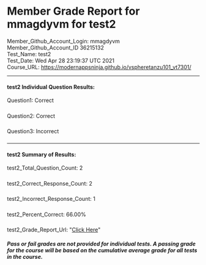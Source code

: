 # Member Grade Report for mmagdyvm for test2  
   
Member_Github_Account_Login: mmagdyvm  
Member_Github_Account_ID 36215132  
Test_Name: test2  
Test_Date: Wed Apr 28 23:19:37 UTC 2021  
Course_URL: https://modernappsninja.github.io/vspheretanzu101_vt7301/  
   
---  
#### test2 Individual Question Results:  
Question1: Correct  
#####  
Question2: Correct  
#####  
Question3: Incorrect  
#####  
---  
#### test2 Summary of Results:  
test2_Total_Question_Count: 2  
#####  
test2_Correct_Response_Count: 2  
#####  
test2_Incorrect_Response_Count: 1  
#####  
test2_Percent_Correct: 66.00%  
#####  
test2_Grade_Report_Url: "[Click Here](https://github.com/modernappsninjas/mmagdyvm/blob/main/static/userdata/courses/vspheretanzu101_vt7301/grade_report.pr203.test2.md)"
##### Pass or fail grades are not provided for individual tests. A passing grade for the course will be based on the cumulative average grade for all tests in the course.  
